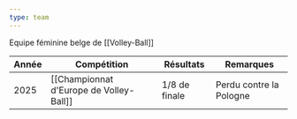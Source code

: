 ```yaml
---
type: team
---
```

Equipe féminine belge de [[Volley-Ball]]

| Année | Compétition                             | Résultats     | Remarques               |
| ----- | --------------------------------------- | ------------- | ----------------------- |
| 2025  | [[Championnat d'Europe de Volley-Ball]] | 1/8 de finale | Perdu contre la Pologne |
